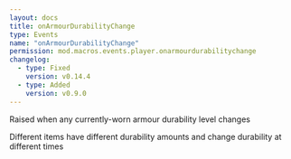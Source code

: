 ```yaml
---
layout: docs
title: onArmourDurabilityChange
type: Events
name: "onArmourDurabilityChange"
permission: mod.macros.events.player.onarmourdurabilitychange
changelog:
  - type: Fixed
    version: v0.14.4
  - type: Added
    version: v0.9.0
---
```

Raised when any currently-worn armour durability level changes

Different items have different durability amounts and change durability at different times
